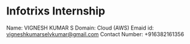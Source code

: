 # Infotrixs Internship

Name: VIGNESH KUMAR S
Domain: Cloud (AWS)
Emaid id: vigneshkumarselvkumar@gmail.com
Contact Number: +916382161356
